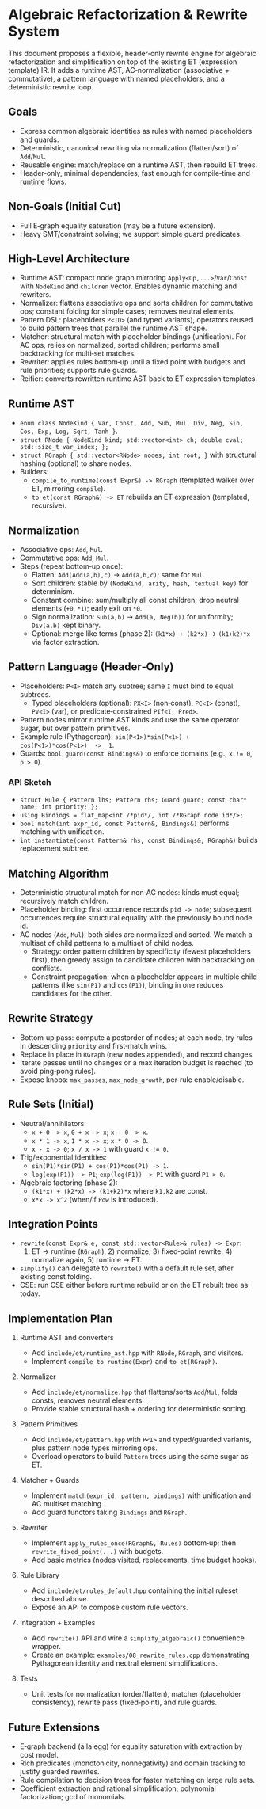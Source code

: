 # Algebraic Refactorization & Rewrite System

This document proposes a flexible, header‑only rewrite engine for algebraic refactorization and simplification on top of the existing ET (expression template) IR. It adds a runtime AST, AC‑normalization (associative + commutative), a pattern language with named placeholders, and a deterministic rewrite loop.

## Goals

- Express common algebraic identities as rules with named placeholders and guards.
- Deterministic, canonical rewriting via normalization (flatten/sort) of `Add`/`Mul`.
- Reusable engine: match/replace on a runtime AST, then rebuild ET trees.
- Header‑only, minimal dependencies; fast enough for compile‑time and runtime flows.

## Non‑Goals (Initial Cut)

- Full E‑graph equality saturation (may be a future extension).
- Heavy SMT/constraint solving; we support simple guard predicates.

## High‑Level Architecture

- Runtime AST: compact node graph mirroring `Apply<Op,...>`/`Var`/`Const` with `NodeKind` and `children` vector. Enables dynamic matching and rewriters.
- Normalizer: flattens associative ops and sorts children for commutative ops; constant folding for simple cases; removes neutral elements.
- Pattern DSL: placeholders `P<ID>` (and typed variants), operators reused to build pattern trees that parallel the runtime AST shape.
- Matcher: structural match with placeholder bindings (unification). For AC ops, relies on normalized, sorted children; performs small backtracking for multi‑set matches.
- Rewriter: applies rules bottom‑up until a fixed point with budgets and rule priorities; supports rule guards.
- Reifier: converts rewritten runtime AST back to ET expression templates.

## Runtime AST

- `enum class NodeKind { Var, Const, Add, Sub, Mul, Div, Neg, Sin, Cos, Exp, Log, Sqrt, Tanh }`.
- `struct RNode { NodeKind kind; std::vector<int> ch; double cval; std::size_t var_index; };`
- `struct RGraph { std::vector<RNode> nodes; int root; }` with structural hashing (optional) to share nodes.
- Builders:
  - `compile_to_runtime(const Expr&) -> RGraph` (templated walker over ET, mirroring `compile`).
  - `to_et(const RGraph&) -> ET` rebuilds an ET expression (templated, recursive).

## Normalization

- Associative ops: `Add`, `Mul`.
- Commutative ops: `Add`, `Mul`.
- Steps (repeat bottom‑up once):
  - Flatten: `Add(Add(a,b),c)` → `Add(a,b,c)`; same for `Mul`.
  - Sort children: stable by `(NodeKind, arity, hash, textual key)` for determinism.
  - Constant combine: sum/multiply all const children; drop neutral elements (`+0`, `*1`); early exit on `*0`.
  - Sign normalization: `Sub(a,b)` → `Add(a, Neg(b))` for uniformity; `Div(a,b)` kept binary.
  - Optional: merge like terms (phase 2): `(k1*x) + (k2*x)` → `(k1+k2)*x` via factor extraction.

## Pattern Language (Header‑Only)

- Placeholders: `P<I>` match any subtree; same `I` must bind to equal subtrees.
  - Typed placeholders (optional): `PX<I>` (non‑const), `PC<I>` (const), `PV<I>` (var), or predicate‑constrained `PIf<I, Pred>`.
- Pattern nodes mirror runtime AST kinds and use the same operator sugar, but over pattern primitives.
- Example rule (Pythagorean): `sin(P<1>)*sin(P<1>) + cos(P<1>)*cos(P<1>)  ->  1`.
- Guards: `bool guard(const Bindings&)` to enforce domains (e.g., `x != 0`, `p > 0`).

### API Sketch

- `struct Rule { Pattern lhs; Pattern rhs; Guard guard; const char* name; int priority; };`
- `using Bindings = flat_map<int /*pid*/, int /*RGraph node id*/>;`
- `bool match(int expr_id, const Pattern&, Bindings&)` performs matching with unification.
- `int instantiate(const Pattern& rhs, const Bindings&, RGraph&)` builds replacement subtree.

## Matching Algorithm

- Deterministic structural match for non‑AC nodes: kinds must equal; recursively match children.
- Placeholder binding: first occurrence records `pid -> node`; subsequent occurrences require structural equality with the previously bound node id.
- AC nodes (`Add`, `Mul`): both sides are normalized and sorted. We match a multiset of child patterns to a multiset of child nodes.
  - Strategy: order pattern children by specificity (fewest placeholders first), then greedy assign to candidate children with backtracking on conflicts.
  - Constraint propagation: when a placeholder appears in multiple child patterns (like `sin(P1)` and `cos(P1)`), binding in one reduces candidates for the other.

## Rewrite Strategy

- Bottom‑up pass: compute a postorder of nodes; at each node, try rules in descending `priority` and first‑match wins.
- Replace in place in `RGraph` (new nodes appended), and record changes.
- Iterate passes until no changes or a max iteration budget is reached (to avoid ping‑pong rules).
- Expose knobs: `max_passes`, `max_node_growth`, per‑rule enable/disable.

## Rule Sets (Initial)

- Neutral/annihilators:
  - `x + 0 -> x`, `0 + x -> x`; `x - 0 -> x`.
  - `x * 1 -> x`, `1 * x -> x`; `x * 0 -> 0`.
  - `x - x -> 0`; `x / x -> 1` with guard `x != 0`.
- Trig/exponential identities:
  - `sin(P1)*sin(P1) + cos(P1)*cos(P1) -> 1`.
  - `log(exp(P1)) -> P1`; `exp(log(P1)) -> P1` with guard `P1 > 0`.
- Algebraic factoring (phase 2):
  - `(k1*x) + (k2*x) -> (k1+k2)*x` where `k1,k2` are const.
  - `x*x -> x^2` (when/if `Pow` is introduced).

## Integration Points

- `rewrite(const Expr& e, const std::vector<Rule>& rules) -> Expr`:
  1) ET → runtime (`RGraph`), 2) normalize, 3) fixed‑point rewrite, 4) normalize again, 5) runtime → ET.
- `simplify()` can delegate to `rewrite()` with a default rule set, after existing const folding.
- CSE: run CSE either before runtime rebuild or on the ET rebuilt tree as today.

## Implementation Plan

1) Runtime AST and converters
   - Add `include/et/runtime_ast.hpp` with `RNode`, `RGraph`, and visitors.
   - Implement `compile_to_runtime(Expr)` and `to_et(RGraph)`.

2) Normalizer
   - Add `include/et/normalize.hpp` that flattens/sorts `Add`/`Mul`, folds consts, removes neutral elements.
   - Provide stable structural hash + ordering for deterministic sorting.

3) Pattern Primitives
   - Add `include/et/pattern.hpp` with `P<I>` and typed/guarded variants, plus pattern node types mirroring ops.
   - Overload operators to build `Pattern` trees using the same sugar as ET.

4) Matcher + Guards
   - Implement `match(expr_id, pattern, bindings)` with unification and AC multiset matching.
   - Add guard functors taking `Bindings` and `RGraph`.

5) Rewriter
   - Implement `apply_rules_once(RGraph&, Rules)` bottom‑up; then `rewrite_fixed_point(...)` with budgets.
   - Add basic metrics (nodes visited, replacements, time budget hooks).

6) Rule Library
   - Add `include/et/rules_default.hpp` containing the initial ruleset described above.
   - Expose an API to compose custom rule vectors.

7) Integration + Examples
   - Add `rewrite()` API and wire a `simplify_algebraic()` convenience wrapper.
   - Create an example: `examples/08_rewrite_rules.cpp` demonstrating Pythagorean identity and neutral element simplifications.

8) Tests
   - Unit tests for normalization (order/flatten), matcher (placeholder consistency), rewrite pass (fixed‑point), and rule guards.

## Future Extensions

- E‑graph backend (à la egg) for equality saturation with extraction by cost model.
- Rich predicates (monotonicity, nonnegativity) and domain tracking to justify guarded rewrites.
- Rule compilation to decision trees for faster matching on large rule sets.
- Coefficient extraction and rational simplification; polynomial factorization; gcd of monomials.

